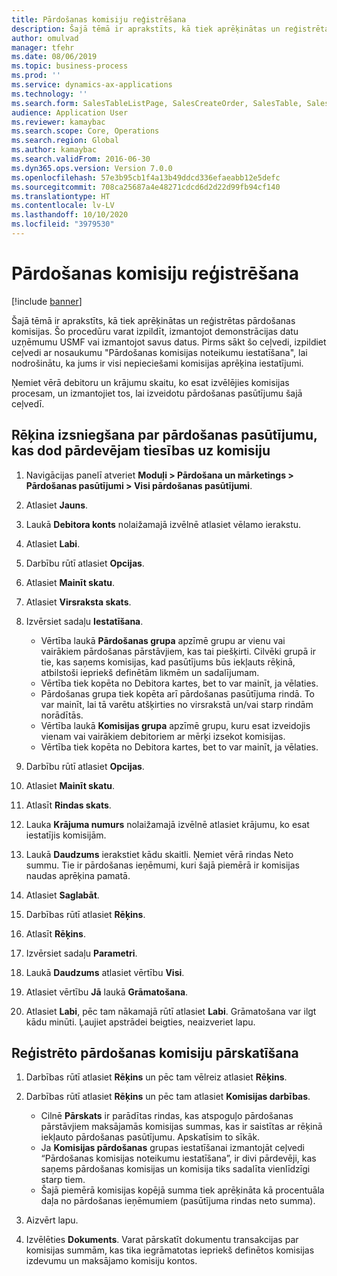 ```yaml
---
title: Pārdošanas komisiju reģistrēšana
description: Šajā tēmā ir aprakstīts, kā tiek aprēķinātas un reģistrētas pārdošanas komisijas.
author: omulvad
manager: tfehr
ms.date: 08/06/2019
ms.topic: business-process
ms.prod: ''
ms.service: dynamics-ax-applications
ms.technology: ''
ms.search.form: SalesTableListPage, SalesCreateOrder, SalesTable, SalesEditLines,  CustInvoiceJournal, CommissionTrans, LedgerTransVoucher, CustClassificationGroup
audience: Application User
ms.reviewer: kamaybac
ms.search.scope: Core, Operations
ms.search.region: Global
ms.author: kamaybac
ms.search.validFrom: 2016-06-30
ms.dyn365.ops.version: Version 7.0.0
ms.openlocfilehash: 57e3b95cb1f4a13b49ddcd336efaeabb12e5defc
ms.sourcegitcommit: 708ca25687a4e48271cdcd6d2d22d99fb94cf140
ms.translationtype: HT
ms.contentlocale: lv-LV
ms.lasthandoff: 10/10/2020
ms.locfileid: "3979530"
---
```

# <a name="register-sales-commissions"></a>Pārdošanas komisiju reģistrēšana

[!include [banner](../../includes/banner.md)]

Šajā tēmā ir aprakstīts, kā tiek aprēķinātas un reģistrētas pārdošanas komisijas. Šo procedūru varat izpildīt, izmantojot demonstrācijas datu uzņēmumu USMF vai izmantojot savus datus. Pirms sākt šo ceļvedi, izpildiet ceļvedi ar nosaukumu "Pārdošanas komisijas noteikumu iestatīšana", lai nodrošinātu, ka jums ir visi nepieciešami komisijas aprēķina iestatījumi.

Ņemiet vērā debitoru un krājumu skaitu, ko esat izvēlējies komisijas procesam, un izmantojiet tos, lai izveidotu pārdošanas pasūtījumu šajā ceļvedī.


## <a name="invoice-a-sales-order-that-qualifies-a-salesperson-for-a-commission"></a>Rēķina izsniegšana par pārdošanas pasūtījumu, kas dod pārdevējam tiesības uz komisiju
1. Navigācijas panelī atveriet **Moduļi > Pārdošana un mārketings > Pārdošanas pasūtījumi > Visi pārdošanas pasūtījumi**.
2. Atlasiet **Jauns**.
3. Laukā **Debitora konts** nolaižamajā izvēlnē atlasiet vēlamo ierakstu.
4. Atlasiet **Labi**.
5. Darbību rūtī atlasiet **Opcijas**.
6. Atlasiet **Mainīt skatu**.
7. Atlasiet **Virsraksta skats**.
8. Izvērsiet sadaļu **Iestatīšana**.

    - Vērtība laukā **Pārdošanas grupa** apzīmē grupu ar vienu vai vairākiem pārdošanas pārstāvjiem, kas tai piešķirti. Cilvēki grupā ir tie, kas saņems komisijas, kad pasūtījums būs iekļauts rēķinā, atbilstoši iepriekš definētām likmēm un sadalījumam.   
    - Vērtība tiek kopēta no Debitora kartes, bet to var mainīt, ja vēlaties.  
    - Pārdošanas grupa tiek kopēta arī pārdošanas pasūtījuma rindā. To var mainīt, lai tā varētu atšķirties no virsrakstā un/vai starp rindām norādītās.  
    - Vērtība laukā **Komisijas grupa** apzīmē grupu, kuru esat izveidojis vienam vai vairākiem debitoriem ar mērķi izsekot komisijas.   
    - Vērtība tiek kopēta no Debitora kartes, bet to var mainīt, ja vēlaties.   

9. Darbību rūtī atlasiet **Opcijas**.
10. Atlasiet **Mainīt skatu**.
11. Atlasīt **Rindas skats**.
12. Lauka **Krājuma numurs** nolaižamajā izvēlnē atlasiet krājumu, ko esat iestatījis komisijām. 
13. Laukā **Daudzums** ierakstiet kādu skaitli. Ņemiet vērā rindas Neto summu. Tie ir pārdošanas ieņēmumi, kuri šajā piemērā ir komisijas naudas aprēķina pamatā.  
14. Atlasiet **Saglabāt**.
15. Darbības rūtī atlasiet **Rēķins**.
16. Atlasīt **Rēķins**.
17. Izvērsiet sadaļu **Parametri**.
18. Laukā **Daudzums** atlasiet vērtību **Visi**.
19. Atlasiet vērtību **Jā** laukā **Grāmatošana**.
20. Atlasiet **Labi**, pēc tam nākamajā rūtī atlasiet **Labi**. Grāmatošana var ilgt kādu minūti. Ļaujiet apstrādei beigties, neaizveriet lapu.  

## <a name="review-the-registered-sales-commissions"></a>Reģistrēto pārdošanas komisiju pārskatīšana
1. Darbības rūtī atlasiet **Rēķins** un pēc tam vēlreiz atlasiet **Rēķins**.
2. Darbības rūtī atlasiet **Rēķins** un pēc tam atlasiet **Komisijas darbības**.

    - Cilnē **Pārskats** ir parādītas rindas, kas atspoguļo pārdošanas pārstāvjiem maksājamās komisijas summas, kas ir saistītas ar rēķinā iekļauto pārdošanas pasūtījumu. Apskatīsim to sīkāk.  
    - Ja **Komisijas pārdošanas** grupas iestatīšanai izmantojāt ceļvedi “Pārdošanas komisijas noteikumu iestatīšana”, ir divi pārdevēji, kas saņems pārdošanas komisijas un komisija tiks sadalīta vienlīdzīgi starp tiem.  
    - Šajā piemērā komisijas kopējā summa tiek aprēķināta kā procentuāla daļa no pārdošanas ieņēmumiem (pasūtījuma rindas neto summa).  
3. Aizvērt lapu.
4. Izvēlēties **Dokuments**. Varat pārskatīt dokumentu transakcijas par komisijas summām, kas tika iegrāmatotas iepriekš definētos komisijas izdevumu un maksājamo komisiju kontos.  

